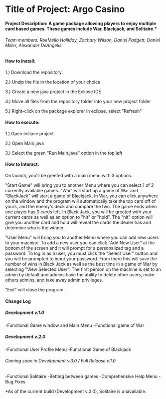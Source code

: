 # Title of Project: Argo Casino

#### Project Description: A game package allowing players to enjoy multiple card based games. These games include War, Blackjack, and Solitaire.*

###### Team members: RoeMello Holliday, Zachary Wilson, Daniel Padgett, Daniel Miller, Alexander DeAngelis



#### How to install:

1.) Download the repository.

2.) Unzip the file in the location of your choice

3.) Create a new java project in the Eclipse IDE

4.) Move all files from the repository folder into your new project folder

5.) Right-click on the package explorer in eclipse, select "Refresh"



#### How to execute: 

1.) Open eclipse project

2.) Open Main.java

3.) Select the green "Run Main.java" option in the top left



#### How to Interact:

On launch, you'll be greeted with a main menu with 3 options. 

"Start Game" will bring you to another Menu where you can select 1 of 2 currently available games. "War" will start up a game of War and "BlackJack" will
start a game of Blackjack. 
In War, you can click anywhere on the window and the program will automatically take the top card off of yours, and the enemy's deck and compare the two. The
game ends when one player has 0 cards left.
In Black Jack, you will be greeted with your current cards as well as an option to "hit" or "hold". The "hit" option will give you another card and hold will 
reveal the cards the dealer has and determine who is the winner. 

"User Menu" will bring you to another Menu where you can add new users to your machine. To add a new user you can click "Add New User" at the bottom of the screen
and it will prompt for a personalized tag and a password. To log in as a user, you must click the "Select User" button and you will be prompted to input your password.
From there this will save the number of wins in Black Jack as well as the best time in a game of War by selecting "View Selected User". The first person on the machine 
is set to an admin by default and admins have the ability to delete other users, make others admins, and take away admin privileges. 

"Exit" will close the program.

#### Change Log

##### Development v.1.0
-Functional Game window and Main Menu
-Functional game of War

##### Development v.2.0
-Functional User Profile Menu
-Functional Game of Blackjack

###### Coming soon in Development v.3.0 / Full Release v.1.0
-Functional Solitaire
-Betting between games
-Comprehensive Help Menu
-Bug Fixes

*As of the current build (Development v.2.0), Solitaire is unavailable.
